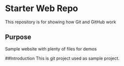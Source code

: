 # Starter Web Repo

This repository is for showing how Git and GitHub work

## Purpose

Sample website with plenty of files for demos


##Introduction
This is git project used as sample project. 